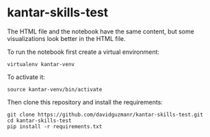 # kantar-skills-test

The HTML file and the notebook have the same content, but some visualizations look better in the HTML file.

To run the notebook first create a virtual environment:
```
virtualenv kantar-venv
```

To activate it:
```
source kantar-venv/bin/activate
```

Then clone this repository and install the requirements:
```
git clone https://github.com/davidguzmanr/kantar-skills-test.git
cd kantar-skills-test
pip install -r requirements.txt
```
